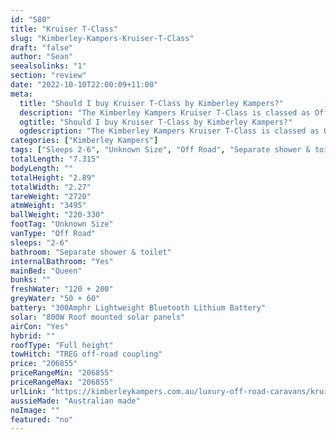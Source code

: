 ```yaml
---
id: "580"
title: "Kruiser T-Class"
slug: "Kimberley-Kampers-Kruiser-T-Class"
draft: "false"
author: "Sean"
seealsolinks: "1"
section: "review"
date: "2022-10-10T22:00:09+11:00"
meta:
  title: "Should I buy Kruiser T-Class by Kimberley Kampers?"
  description: "The Kimberley Kampers Kruiser T-Class is classed as Off Road, and sleeps 2-6 people. It is Australian made and comes in at Unknown Size. It generally has Separate shower & toilet."
  ogtitle: "Should I buy Kruiser T-Class by Kimberley Kampers?"
  ogdescription: "The Kimberley Kampers Kruiser T-Class is classed as Off Road, and sleeps 2-6 people. It is Australian made and comes in at Unknown Size. It generally has Separate shower & toilet."
categories: ["Kimberley Kampers"]
tags: ["Sleeps 2-6", "Unknown Size", "Off Road", "Separate shower & toilet", "Full height", "Over 100k"]
totalLength: "7.315"
bodyLength: ""
totalHeight: "2.89"
totalWidth: "2.27"
tareWeight: "2720"
atmWeight: "3495"
ballWeight: "220-330"
footTag: "Unknown Size"
vanType: "Off Road"
sleeps: "2-6"
bathroom: "Separate shower & toilet"
internalBathroom: "Yes"
mainBed: "Queen"
bunks: ""
freshWater: "120 + 200"
greyWater: "50 + 60"
battery: "300Amphr Lightweight Bluetooth Lithium Battery"
solar: "800W Roof mounted solar panels"
airCon: "Yes"
hybrid: ""
roofType: "Full height"
towHitch: "TREG off-road coupling"
price: "206855"
priceRangeMin: "206855"
priceRangeMax: "206855"
urlLink: "https://kimberleykampers.com.au/luxury-off-road-caravans/kruiser-t-class/"
aussieMade: "Australian made"
noImage: ""
featured: "no"
---
```

